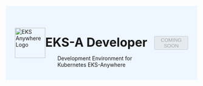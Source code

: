 #

<div class="header">
  <div class="inner">
    <img src="/static/images/logos/eks-anywhere-logo.jpg" alt="EKS Anywhere Logo">
    <div>
      <h1>EKS-A Developer</h1>
      <p style="padding-left: 2rem; margin-bottom: 0;">Development Environment for Kubernetes EKS-Anywhere</p>
    </div>
  </div>
  <button class="btn-orange-lg" disabled>COMING SOON</button>
</div>

<style>
  /* Headers */
  .header {
    display: flex;
    align-items: center;
    justify-content: space-between;
    padding: 2rem 1.5rem;
    margin-bottom: 2rem;
    background-color: #eef6ff;
  }
  .header .inner {
    display: flex;
    align-items: center;
    justify-content: start;
  }
  .header img {
    width: 80px;
  }
  .header h1 {
    margin-left: 0;
    font-size: 2rem;
    margin-bottom: 0.25rem;
  }
  .header p {
    padding-left: 2rem;
    margin-bottom: 0;
  }
</style>